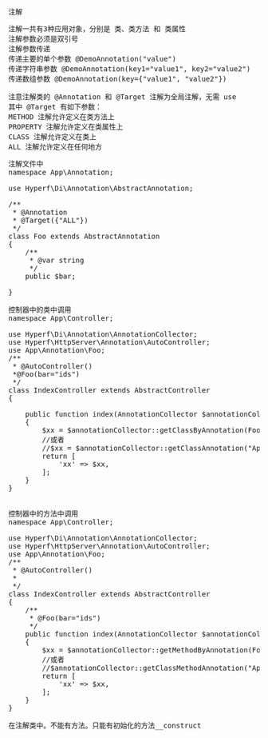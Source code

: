 注解


<pre>
注解一共有3种应用对象，分别是 类、类方法 和 类属性
注解参数必须是双引号
注解参数传递
传递主要的单个参数 @DemoAnnotation("value")
传递字符串参数 @DemoAnnotation(key1="value1", key2="value2")
传递数组参数 @DemoAnnotation(key={"value1", "value2"})

注意注解类的 @Annotation 和 @Target 注解为全局注解，无需 use
其中 @Target 有如下参数：
METHOD 注解允许定义在类方法上
PROPERTY 注解允许定义在类属性上
CLASS 注解允许定义在类上
ALL 注解允许定义在任何地方
</pre>
<pre>
注解文件中
namespace App\Annotation;

use Hyperf\Di\Annotation\AbstractAnnotation;

/**
 * @Annotation
 * @Target({"ALL"})
 */
class Foo extends AbstractAnnotation
{
	/**
	 * @var string
	 */
	public $bar;
	
}

控制器中的类中调用
namespace App\Controller;

use Hyperf\Di\Annotation\AnnotationCollector;
use Hyperf\HttpServer\Annotation\AutoController;
use App\Annotation\Foo;
/**
 * @AutoController()
 *@Foo(bar="ids")
 */
class IndexController extends AbstractController
{

	public function index(AnnotationCollector $annotationCollector)
	{
		$xx = $annotationCollector::getClassByAnnotation(Foo::class);
		//或者
		//$xx = $annotationCollector::getClassAnnotation("App\Controller\IndexController","App\Annotation\Foo");
		return [
			'xx' => $xx,
		];
	}
}


控制器中的方法中调用
namespace App\Controller;

use Hyperf\Di\Annotation\AnnotationCollector;
use Hyperf\HttpServer\Annotation\AutoController;
use App\Annotation\Foo;
/**
 * @AutoController()
 *
 */
class IndexController extends AbstractController
{
	/**
	 * @Foo(bar="ids")
	 */
	public function index(AnnotationCollector $annotationCollector)
	{
		$xx = $annotationCollector::getMethodByAnnotation(Foo::class);
		//或者
		//$annotationCollector::getClassMethodAnnotation("App\Controller\IndexController","index");
		return [
			'xx' => $xx,
		];
	}
}

在注解类中。不能有方法。只能有初始化的方法__construct

</pre>